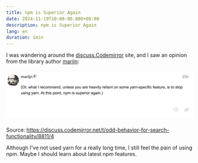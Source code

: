 ```yaml
---
title: npm is Superior Again
date: 2024-11-19T10:00:00.000+08:00
description: npm is Superior Again
lang: en
duration: 1min
---
```


I was wandering around the [discuss.Codemirror](https://discuss.codemirror.net/) site, and I saw an opinion from the library author [marijn](https://discuss.codemirror.net/u/marijn/summary):

![(Or, what I recommend, unless you are heavily reliant on some yarn-specific feature, is to stop using yarn. At this point, npm is superior again.) - marijn](../../assets/npm-is-superior-again/quote.png)

Source: https://discuss.codemirror.net/t/odd-behavior-for-search-functionality/8811/4

Although I've not used yarn for a really long time, I still feel the pain of using npm. Maybe I should learn about latest npm features.
